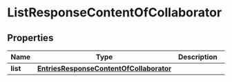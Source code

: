 # ListResponseContentOfCollaborator

## Properties
Name | Type | Description | Notes
------------ | ------------- | ------------- | -------------
**list** | [**EntriesResponseContentOfCollaborator**](EntriesResponseContentOfCollaborator.md) |  |  [optional]
